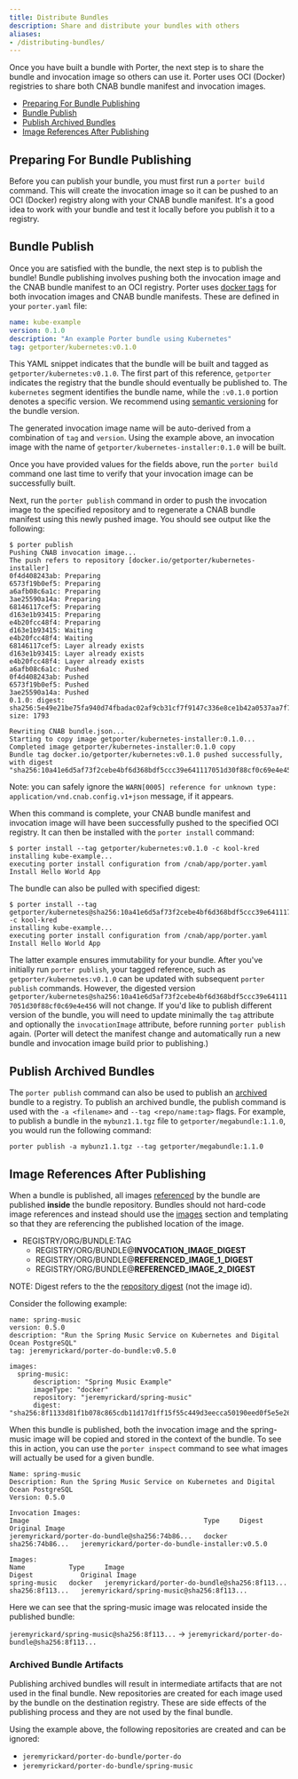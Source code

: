 ```yaml
---
title: Distribute Bundles
description: Share and distribute your bundles with others
aliases:
- /distributing-bundles/
---
```


Once you have built a bundle with Porter, the next step is to share the bundle and invocation image so others can use it. Porter uses OCI (Docker) registries to share both CNAB bundle manifest and invocation images.

* [Preparing For Bundle Publishing](#preparing-for-bundle-publishing)
* [Bundle Publish](#bundle-publish)
* [Publish Archived Bundles](#publish-archived-bundles)
* [Image References After Publishing](#image-references-after-publishing)
 
## Preparing For Bundle Publishing

Before you can publish your bundle, you must first run a `porter build` command. This will create the invocation image so it can be pushed to an OCI (Docker) registry along with your CNAB bundle manifest. It's a good idea to work with your bundle and test it locally before you publish it to a registry.

## Bundle Publish

Once you are satisfied with the bundle, the next step is to publish the bundle! Bundle publishing involves pushing both the invocation image and the CNAB bundle manifest to an OCI registry. Porter uses [docker tags](https://docs.docker.com/engine/reference/commandline/tag/) for both invocation images and CNAB bundle manifests. These are defined in your `porter.yaml` file:

```yaml
name: kube-example
version: 0.1.0
description: "An example Porter bundle using Kubernetes"
tag: getporter/kubernetes:v0.1.0
```

This YAML snippet indicates that the bundle will be built and tagged as `getporter/kubernetes:v0.1.0`. The first part of this reference, `getporter` indicates the registry that the bundle should eventually be published to. The `kubernetes` segment identifies the bundle name, while the `:v0.1.0` portion denotes a specific version. We recommend using [semantic versioning](https://semver.org/) for the bundle version.

The generated invocation image name will be auto-derived from a combination of `tag` and `version`.  Using the example above, an invocation image with the name of `getporter/kubernetes-installer:0.1.0` will be built.

Once you have provided values for the fields above, run the `porter build` command one last time to verify that your invocation image can be successfully built.

Next, run the `porter publish` command in order to push the invocation image to the specified repository and to regenerate a CNAB bundle manifest using this newly pushed image. You should see output like the following:

```
$ porter publish
Pushing CNAB invocation image...
The push refers to repository [docker.io/getporter/kubernetes-installer]
0f4d408243ab: Preparing
6573f19b0ef5: Preparing
a6afb08c6a1c: Preparing
3ae25590a14a: Preparing
68146117cef5: Preparing
d163e1b93415: Preparing
e4b20fcc48f4: Preparing
d163e1b93415: Waiting
e4b20fcc48f4: Waiting
68146117cef5: Layer already exists
d163e1b93415: Layer already exists
e4b20fcc48f4: Layer already exists
a6afb08c6a1c: Pushed
0f4d408243ab: Pushed
6573f19b0ef5: Pushed
3ae25590a14a: Pushed
0.1.0: digest: sha256:5e49e21be75fa940d74fbadac02af9cb31cf7f9147c336e8ce1b42a0537aa7f7 size: 1793

Rewriting CNAB bundle.json...
Starting to copy image getporter/kubernetes-installer:0.1.0...
Completed image getporter/kubernetes-installer:0.1.0 copy
Bundle tag docker.io/getporter/kubernetes:v0.1.0 pushed successfully, with digest "sha256:10a41e6d5af73f2cebe4bf6d368bdf5ccc39e641117051d30f88cf0c69e4e456"
```

Note: you can safely ignore the `WARN[0005] reference for unknown type: application/vnd.cnab.config.v1+json` message, if it appears.

When this command is complete, your CNAB bundle manifest and invocation image will have been successfully pushed to the specified OCI registry. It can then be installed with the `porter install` command:

```
$ porter install --tag getporter/kubernetes:v0.1.0 -c kool-kred
installing kube-example...
executing porter install configuration from /cnab/app/porter.yaml
Install Hello World App
```

The bundle can also be pulled with specified digest:

```
$ porter install --tag getporter/kubernetes@sha256:10a41e6d5af73f2cebe4bf6d368bdf5ccc39e641117051d30f88cf0c69e4e456 -c kool-kred
installing kube-example...
executing porter install configuration from /cnab/app/porter.yaml
Install Hello World App
```

The latter example ensures immutability for your bundle. After you've initially run `porter publish`, your tagged reference, such as `getporter/kubernetes:v0.1.0` can be updated with subsequent `porter publish` commands. However, the digested version `getporter/kubernetes@sha256:10a41e6d5af73f2cebe4bf6d368bdf5ccc39e641117051d30f88cf0c69e4e456` will not change. If you'd like to publish different version of the bundle, you will need to update minimally the `tag` attribute and optionally the `invocationImage` attribute, before running `porter publish` again.  (Porter will detect the manifest change and automatically run a new bundle and invocation image build prior to publishing.)

## Publish Archived Bundles

The `porter publish` command can also be used to publish an [archived](/archive-bundles/) bundle to a registry. To publish an archived bundle, the publish command is used with the `-a <filename>` and `--tag <repo/name:tag>` flags. For example, to publish a bundle in the `mybunz1.1.tgz` file to `getporter/megabundle:1.1.0`, you would run the following command:

```
porter publish -a mybunz1.1.tgz --tag getporter/megabundle:1.1.0
```

## Image References After Publishing

When a bundle is published, all images [referenced][image-map] by the bundle are
published **inside** the bundle repository. Bundles should not hard-code image
references and instead should use the [images] section and templating so that they
are referencing the published location of the image.

* REGISTRY/ORG/BUNDLE:TAG
  * REGISTRY/ORG/BUNDLE@**INVOCATION_IMAGE_DIGEST**
  * REGISTRY/ORG/BUNDLE@**REFERENCED_IMAGE_1_DIGEST**
  * REGISTRY/ORG/BUNDLE@**REFERENCED_IMAGE_2_DIGEST**

NOTE: Digest refers to the the [repository digest][digest] (not the image id).

Consider the following example:

```
name: spring-music
version: 0.5.0
description: "Run the Spring Music Service on Kubernetes and Digital Ocean PostgreSQL"
tag: jeremyrickard/porter-do-bundle:v0.5.0

images:
  spring-music:
      description: "Spring Music Example"
      imageType: "docker"
      repository: "jeremyrickard/spring-music"
      digest: "sha256:8f1133d81f1b078c865cdb11d17d1ff15f55c449d3eecca50190eed0f5e5e26f"
```

When this bundle is published, both the invocation image and the spring-music
image will be copied and stored in the context of the bundle. To see this in
action, you can use the `porter inspect` command to see what images will
actually be used for a given bundle.

```
Name: spring-music
Description: Run the Spring Music Service on Kubernetes and Digital Ocean PostgreSQL
Version: 0.5.0

Invocation Images:
Image                                            Type     Digest            Original Image
jeremyrickard/porter-do-bundle@sha256:74b86...   docker   sha256:74b86...   jeremyrickard/porter-do-bundle-installer:v0.5.0

Images:
Name           Type     Image                                            Digest            Original Image
spring-music   docker   jeremyrickard/porter-do-bundle@sha256:8f113...   sha256:8f113...   jeremyrickard/spring-music@sha256:8f113...
```

Here we can see that the spring-music image was relocated inside the published bundle:

`jeremyrickard/spring-music@sha256:8f113...` → `jeremyrickard/porter-do-bundle@sha256:8f113...`

[images]: /author-bundles/#images

### Archived Bundle Artifacts

Publishing archived bundles will result in intermediate artifacts that are not
used in the final bundle. New repositories are created for each image used by
the bundle on the destination registry. These are side effects of the publishing
process and they are not used by the final bundle.

Using the example above, the following repositories are created and can be
ignored:

* `jeremyrickard/porter-do-bundle/porter-do`
* `jeremyrickard/porter-do-bundle/spring-music`

[digest]: https://github.com/opencontainers/image-spec/blob/master/descriptor.md#digests
[image-map]: /author-bundles/#images
